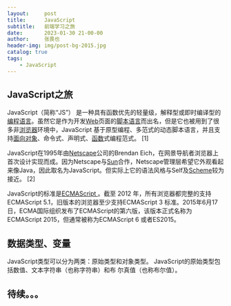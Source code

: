 ```yaml
---
layout:     post
title:      JavaScript
subtitle:   前端学习之旅
date:       2023-01-30 21-00-00
author:     张畏也
header-img: img/post-bg-2015.jpg
catalog: true
tags:
    - JavaScript
---
```


## JavaScript之旅

JavaScript（简称“JS”） 是一种具有函数优先的轻量级，解释型或即时编译型的[编程语言](https://baike.baidu.com/item/%E7%BC%96%E7%A8%8B%E8%AF%AD%E8%A8%80/9845131)。虽然它是作为开发[Web](https://baike.baidu.com/item/Web/150564)页面的[脚本语言](https://baike.baidu.com/item/%E8%84%9A%E6%9C%AC%E8%AF%AD%E8%A8%80/1379708)而出名，但是它也被用到了很多非[浏览器](https://baike.baidu.com/item/%E6%B5%8F%E8%A7%88%E5%99%A8/213911)环境中，JavaScript 基于原型编程、多范式的动态脚本语言，并且支持[面向对象](https://baike.baidu.com/item/%E9%9D%A2%E5%90%91%E5%AF%B9%E8%B1%A1/2262089)、命令式、声明式、[函数](https://baike.baidu.com/item/%E5%87%BD%E6%95%B0/301912)式编程范式。 [1] 

JavaScript在1995年由[Netscape](https://baike.baidu.com/item/Netscape/2778944)公司的Brendan Eich，在网景导航者浏览器上首次设计实现而成。因为Netscape与[Sun](https://baike.baidu.com/item/Sun/69463)合作，Netscape管理层希望它外观看起来像Java，因此取名为JavaScript。但实际上它的语法风格与Self及[Scheme](https://baike.baidu.com/item/Scheme/8379129)较为接近。 [2] 

JavaScript的标准是[ECMAScript ](https://baike.baidu.com/item/ECMAScript%20/1889420)。截至 2012 年，所有浏览器都完整的支持ECMAScript 5.1，旧版本的浏览器至少支持ECMAScript 3 标准。2015年6月17日，ECMA国际组织发布了ECMAScript的第六版，该版本正式名称为 ECMAScript 2015，但通常被称为ECMAScript 6 或者ES2015。

## 数据类型、变量

JavaScript类型可以分为两类：原始类型和对象类型。
JavaScript的原始类型包括数值、文本字符串（也称字符串）和布
尔真值（也称布尔值）。

## 待续。。。
